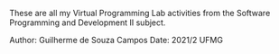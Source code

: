 These are all my Virtual Programming Lab activities from the Software Programming and Development II subject.

Author: Guilherme de Souza Campos
Date: 2021/2
UFMG